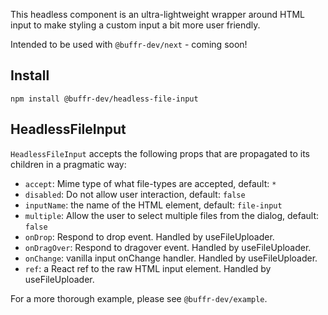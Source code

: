 This headless component is an ultra-lightweight wrapper around HTML input to make styling a custom input a bit more user friendly.

Intended to be used with `@buffr-dev/next` - coming soon!

## Install
```
npm install @buffr-dev/headless-file-input
```

## HeadlessFileInput

`HeadlessFileInput` accepts the following props that are propagated to its children in a pragmatic way:
- `accept`: Mime type of what file-types are accepted, default: `*`
- `disabled`: Do not allow user interaction, default: `false`
- `inputName`: the name of the HTML element, default: `file-input`
- `multiple`: Allow the user to select multiple files from the dialog, default: `false`
- `onDrop`: Respond to drop event. Handled by useFileUploader.
- `onDragOver`: Respond to dragover event. Handled by useFileUploader.
- `onChange`: vanilla input onChange handler. Handled by useFileUploader.
- `ref`: a React ref to the raw HTML input element. Handled by useFileUploader.

For a more thorough example, please see `@buffr-dev/example`.